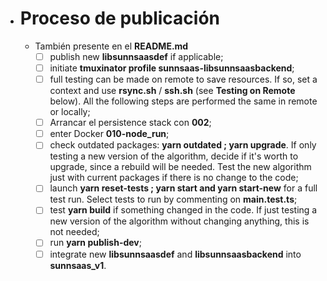 - # Proceso de publicación
  - También presente en el **README.md**
      + [ ] publish new **libsunnsaasdef** if applicable;
      + [ ] initiate **tmuxinator profile sunnsaas-libsunnsaasbackend**;
      + [ ] full testing can be made on remote to save resources. If so, set a context and use **rsync.sh** / **ssh.sh** (see **Testing on Remote** below). All the following steps are performed the same in remote or locally;
      + [ ] Arrancar el persistence stack con **002**;
      + [ ] enter Docker **010-node_run**;
      + [ ] check outdated packages: **yarn outdated ; yarn upgrade**. If only testing a new version of the algorithm, decide if it's worth to upgrade, since a rebuild will be needed. Test the new algorithm just with current packages if there is no change to the code;
      + [ ] launch **yarn reset-tests ; yarn start and yarn start-new** for a full test run. Select tests to run by commenting on **main.test.ts**;
      + [ ] test **yarn build** if something changed in the code. If just testing a new version of the algorithm without changing anything, this is not needed;
      + [ ] run **yarn publish-dev**;
      + [ ] integrate new **libsunnsaasdef** and **libsunnsaasbackend** into **sunnsaas_v1**.
